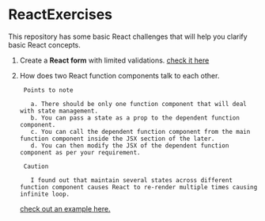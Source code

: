 # ReactExercises
This repository has some basic React challenges that will help you clarify basic React concepts.


1. Create a **React form** with limited validations.
[check it here](https://github.com/Ankhi12/ReactExercises/blob/main/simpleForm.html)

2. How does two React function components talk to each other.

        Points to note

          a. There should be only one function component that will deal with state management.
          b. You can pass a state as a prop to the dependent function component.
          c. You can call the dependent function component from the main function component inside the JSX section of the later.
          d. You can then modify the JSX of the dependent function component as per your requirement.

        Caution

          I found out that maintain several states across different function component causes React to re-render multiple times causing infinite loop.


    [check out an example here.](https://github.com/Ankhi12/ReactExercises/blob/main/multipleFuncCompoments.html)
